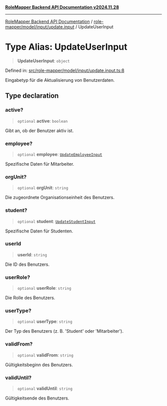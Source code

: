 [**RoleMapper Backend API Documentation v2024.11.28**](../../../../../README.md)

***

[RoleMapper Backend API Documentation](../../../../../modules.md) / [role-mapper/model/input/update.input](../README.md) / UpdateUserInput

# Type Alias: UpdateUserInput

> **UpdateUserInput**: `object`

Defined in: [src/role-mapper/model/input/update.input.ts:8](https://github.com/FlowCraft-AG/RoleMapper/blob/dfa0426eb5b55e53274c22382030e399befc29aa/backend/src/role-mapper/model/input/update.input.ts#L8)

Eingabetyp für die Aktualisierung von Benutzerdaten.

## Type declaration

### active?

> `optional` **active**: `boolean`

Gibt an, ob der Benutzer aktiv ist.

### employee?

> `optional` **employee**: [`UpdateEmployeeInput`](UpdateEmployeeInput.md)

Spezifische Daten für Mitarbeiter.

### orgUnit?

> `optional` **orgUnit**: `string`

Die zugeordnete Organisationseinheit des Benutzers.

### student?

> `optional` **student**: [`UpdateStudentInput`](UpdateStudentInput.md)

Spezifische Daten für Studenten.

### userId

> **userId**: `string`

Die ID des Benutzers.

### userRole?

> `optional` **userRole**: `string`

Die Rolle des Benutzers.

### userType?

> `optional` **userType**: `string`

Der Typ des Benutzers (z. B. 'Student' oder 'Mitarbeiter').

### validFrom?

> `optional` **validFrom**: `string`

Gültigkeitsbeginn des Benutzers.

### validUntil?

> `optional` **validUntil**: `string`

Gültigkeitsende des Benutzers.
